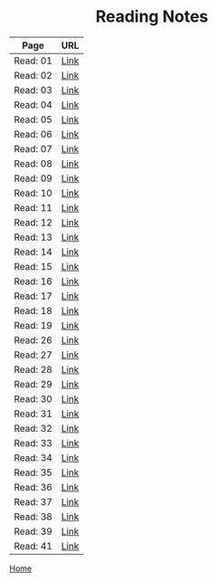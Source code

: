# **<center> Reading Notes </center>**


 Page | URL
 ---- | ----
 Read: 01 | [Link](https://faisalabuzaid.github.io/reading-notes/code401/class-01)
 Read: 02 | [Link](https://faisalabuzaid.github.io/reading-notes/code401/class-02)
 Read: 03 | [Link](https://faisalabuzaid.github.io/reading-notes/code401/class-03)
 Read: 04 | [Link](https://faisalabuzaid.github.io/reading-notes/code401/class-04)
 Read: 05 | [Link](https://faisalabuzaid.github.io/reading-notes/code401/class-05)
 Read: 06 | [Link](https://faisalabuzaid.github.io/reading-notes/code401/class-06)
 Read: 07 | [Link](https://faisalabuzaid.github.io/reading-notes/code401/class-07)
 Read: 08 | [Link](https://faisalabuzaid.github.io/reading-notes/code401/class-08)
 Read: 09 | [Link](https://faisalabuzaid.github.io/reading-notes/code401/class-09)
 Read: 10 | [Link](https://faisalabuzaid.github.io/reading-notes/code401/class-10)
 Read: 11 | [Link](https://faisalabuzaid.github.io/reading-notes/code401/class-11)
 Read: 12 | [Link](https://faisalabuzaid.github.io/reading-notes/code401/class-12)
 Read: 13 | [Link](https://faisalabuzaid.github.io/reading-notes/code401/class-13)
 Read: 14 | [Link](https://faisalabuzaid.github.io/reading-notes/code401/class-14)
 Read: 15 | [Link](https://faisalabuzaid.github.io/reading-notes/code401/class-15)
 Read: 16 | [Link](https://faisalabuzaid.github.io/reading-notes/code401/class-16)
 Read: 17 | [Link](https://faisalabuzaid.github.io/reading-notes/code401/class-17)
 Read: 18 | [Link](https://faisalabuzaid.github.io/reading-notes/code401/class-18)
 Read: 19 | [Link](https://faisalabuzaid.github.io/reading-notes/code401/class-19)
 Read: 26 | [Link](https://faisalabuzaid.github.io/reading-notes/code401/class-26)
 Read: 27 | [Link](https://faisalabuzaid.github.io/reading-notes/code401/class-27)
 Read: 28 | [Link](https://faisalabuzaid.github.io/reading-notes/code401/class-28)
 Read: 29 | [Link](https://faisalabuzaid.github.io/reading-notes/code401/class-29)
 Read: 30 | [Link](https://faisalabuzaid.github.io/reading-notes/code401/class-30)
 Read: 31 | [Link](https://faisalabuzaid.github.io/reading-notes/code401/class-31)
 Read: 32 | [Link](https://faisalabuzaid.github.io/reading-notes/code401/class-32)
 Read: 33 | [Link](https://faisalabuzaid.github.io/reading-notes/code401/class-33)
 Read: 34 | [Link](https://faisalabuzaid.github.io/reading-notes/code401/class-34)
 Read: 35 | [Link](https://faisalabuzaid.github.io/reading-notes/code401/class-35)
 Read: 36 | [Link](https://faisalabuzaid.github.io/reading-notes/code401/class-36)
 Read: 37 | [Link](https://faisalabuzaid.github.io/reading-notes/code401/class-37)
 Read: 38 | [Link](https://faisalabuzaid.github.io/reading-notes/code401/class-38)
 Read: 39 | [Link](https://faisalabuzaid.github.io/reading-notes/code401/class-39)
 Read: 41 | [Link](https://faisalabuzaid.github.io/reading-notes/code401/class-41)
 
[Home](../)